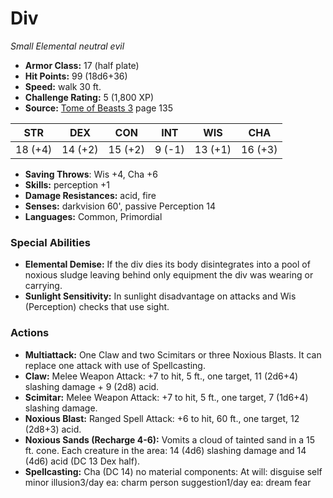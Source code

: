 # Div

*Small* *Elemental* *neutral evil*

- **Armor Class:** 17 (half plate)
- **Hit Points:** 99 (18d6+36)
- **Speed:** walk 30 ft.
- **Challenge Rating:** 5 (1,800 XP)
- **Source:** [Tome of Beasts 3](https://koboldpress.com/kpstore/product/tome-of-beasts-3-for-5th-edition/) page 135

| STR | DEX | CON | INT | WIS | CHA |
| --- | --- | --- | --- | --- | --- |
| 18 (+4) | 14 (+2) | 15 (+2) | 9 (-1) | 13 (+1) | 16 (+3) |

- **Saving Throws**: Wis +4, Cha +6
- **Skills:** perception +1
- **Damage Resistances:** acid, fire
- **Senses:** darkvision 60', passive Perception 14
- **Languages:** Common, Primordial

### Special Abilities

- **Elemental Demise:** If the div dies its body disintegrates into a pool of noxious sludge leaving behind only equipment the div was wearing or carrying.
- **Sunlight Sensitivity:** In sunlight disadvantage on attacks and Wis (Perception) checks that use sight.

### Actions

- **Multiattack:** One Claw and two Scimitars or three Noxious Blasts. It can replace one attack with use of Spellcasting.
- **Claw:** Melee Weapon Attack: +7 to hit, 5 ft., one target, 11 (2d6+4) slashing damage + 9 (2d8) acid.
- **Scimitar:** Melee Weapon Attack: +7 to hit, 5 ft., one target, 7 (1d6+4) slashing damage.
- **Noxious Blast:** Ranged Spell Attack: +6 to hit, 60 ft., one target, 12 (2d8+3) acid.
- **Noxious Sands (Recharge 4-6):** Vomits a cloud of tainted sand in a 15 ft. cone. Each creature in the area: 14 (4d6) slashing damage and 14 (4d6) acid (DC 13 Dex half).
- **Spellcasting:** Cha (DC 14) no material components: At will: disguise self minor illusion3/day ea: charm person suggestion1/day ea: dream fear


